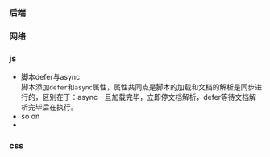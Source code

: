 ### 后端

### 网络

### js
- 脚本defer与async    
脚本添加<code>defer</code>和<code>async</code>属性，属性共同点是脚本的加载和文档的解析是同步进行的，区别在于：async一旦加载完毕，立即停文档解析，defer等待文档解析完毕后在执行。    
- so on
- 
### css
